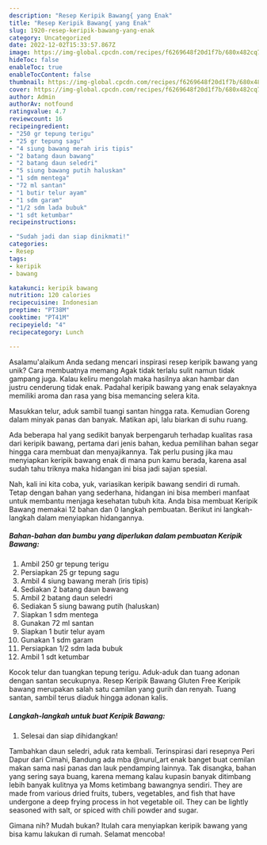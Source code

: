 ```yaml
---
description: "Resep Keripik Bawang{ yang Enak"
title: "Resep Keripik Bawang{ yang Enak"
slug: 1920-resep-keripik-bawang-yang-enak
category: Uncategorized
date: 2022-12-02T15:33:57.867Z
image: https://img-global.cpcdn.com/recipes/f6269648f20d1f7b/680x482cq70/keripik-bawang-foto-resep-utama.jpg
hideToc: false
enableToc: true
enableTocContent: false
thumbnail: https://img-global.cpcdn.com/recipes/f6269648f20d1f7b/680x482cq70/keripik-bawang-foto-resep-utama.jpg
cover: https://img-global.cpcdn.com/recipes/f6269648f20d1f7b/680x482cq70/keripik-bawang-foto-resep-utama.jpg
author: Admin
authorAv: notfound
ratingvalue: 4.7
reviewcount: 16
recipeingredient:
- "250 gr tepung terigu"
- "25 gr tepung sagu"
- "4 siung bawang merah iris tipis"
- "2 batang daun bawang"
- "2 batang daun seledri"
- "5 siung bawang putih haluskan"
- "1 sdm mentega"
- "72 ml santan"
- "1 butir telur ayam"
- "1 sdm garam"
- "1/2 sdm lada bubuk"
- "1 sdt ketumbar"
recipeinstructions:

- "Sudah jadi dan siap dinikmati!"
categories:
- Resep
tags:
- keripik
- bawang

katakunci: keripik bawang 
nutrition: 120 calories
recipecuisine: Indonesian
preptime: "PT38M"
cooktime: "PT41M"
recipeyield: "4"
recipecategory: Lunch

---
```



Asalamu'alaikum Anda sedang mencari inspirasi resep keripik bawang yang unik? Cara membuatnya memang Agak tidak terlalu sulit namun tidak gampang juga. Kalau keliru mengolah maka hasilnya akan hambar dan justru cenderung tidak enak. Padahal keripik bawang yang enak selayaknya memiliki aroma dan rasa yang bisa memancing selera kita.


Masukkan telur, aduk sambil tuangi santan hingga rata. Kemudian Goreng dalam minyak panas dan banyak. Matikan api, lalu biarkan di suhu ruang.

Ada beberapa hal yang sedikit banyak berpengaruh terhadap kualitas rasa dari keripik bawang, pertama dari jenis bahan, kedua pemilihan bahan segar hingga cara membuat dan menyajikannya. Tak perlu pusing jika mau menyiapkan keripik bawang enak di mana pun kamu berada, karena asal sudah tahu triknya maka hidangan ini bisa jadi sajian spesial.


Nah, kali ini kita coba, yuk, variasikan keripik bawang sendiri di rumah. Tetap dengan bahan yang sederhana, hidangan ini bisa memberi manfaat untuk membantu menjaga kesehatan tubuh kita. Anda bisa membuat Keripik Bawang memakai 12 bahan dan 0 langkah pembuatan. Berikut ini langkah-langkah dalam menyiapkan hidangannya.

<!--inarticleads1-->

##### Bahan-bahan dan bumbu yang diperlukan dalam pembuatan Keripik Bawang:

1. Ambil 250 gr tepung terigu
1. Persiapkan 25 gr tepung sagu
1. Ambil 4 siung bawang merah (iris tipis)
1. Sediakan 2 batang daun bawang
1. Ambil 2 batang daun seledri
1. Sediakan 5 siung bawang putih (haluskan)
1. Siapkan 1 sdm mentega
1. Gunakan 72 ml santan
1. Siapkan 1 butir telur ayam
1. Gunakan 1 sdm garam
1. Persiapkan 1/2 sdm lada bubuk
1. Ambil 1 sdt ketumbar


Kocok telur dan tuangkan tepung terigu. Aduk-aduk dan tuang adonan dengan santan secukupnya. Resep Keripik Bawang Gluten Free Keripik bawang merupakan salah satu camilan yang gurih dan renyah. Tuang santan, sambil terus diaduk hingga adonan kalis. 

<!--inarticleads2-->

##### Langkah-langkah untuk buat Keripik Bawang:


1. Selesai dan siap dihidangkan!

Tambahkan daun seledri, aduk rata kembali. Terinspirasi dari resepnya Peri Dapur dari Cimahi, Bandung ada mba @nurul_art enak banget buat cemilan makan sama nasi panas dan lauk pendamping lainnya. Tak disangka, bahan yang sering saya buang, karena memang kalau kupasin banyak ditimbang lebih banyak kulitnya ya Moms ketimbang bawangnya sendiri. They are made from various dried fruits, tubers, vegetables, and fish that have undergone a deep frying process in hot vegetable oil. They can be lightly seasoned with salt, or spiced with chili powder and sugar. 

Gimana nih? Mudah bukan? Itulah cara menyiapkan keripik bawang yang bisa kamu lakukan di rumah. Selamat mencoba!
